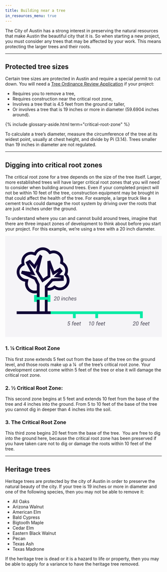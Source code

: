 ```yaml
---
title: Building near a tree
in_resources_menu: true
---
```



The City of Austin has a strong interest in preserving the natural resources that make Austin the beautiful city that it is. So when starting a new project, you must consider any trees that may be affected by your work. This means protecting the larger trees and their roots.

---

## Protected tree sizes

Certain tree sizes are protected in Austin and require a special permit to cut down. You will need a [Tree Ordinance Review Application](http://www.austintexas.gov/sites/default/files/files/Planning/Applications_Forms/tree_permit.pdf) if your project:

* Requires you to remove a tree,
* Requires construction near the critical root zone,
* Involves a tree that is 4.5 feet from the ground or taller,
* Or involves a tree that is 19 inches or more in diameter (59.6904 inches around).

{% include glossary-aside.html term="critical-root-zone" %}

To calculate a tree’s diameter, measure the circumference of the tree at its widest point, usually at chest height, and divide by Pi (3.14). Trees smaller than 19 inches in diameter are not regulated.

---

## Digging into critical root zones

The critical root zone for a tree depends on the size of the tree itself. Larger, more established trees will have larger critical root zones that you will need to consider when building around trees. Even if your completed project will not be within 10 feet of the tree, construction equipment may be brought in that could affect the health of the tree. For example, a large truck like a cement truck could damage the root system by driving over the roots that are just 4 inches under the ground.

To understand where you can and cannot build around trees, imagine that there are three impact zones of development to think about before you start your project. For this example, we’re using a tree with a 20 inch diameter.

![](/assets/img/diagrams/critical-root-zone.svg)

### 1. ¼ Critical Root Zone&nbsp;

This first zone extends 5 feet out from the base of the tree on the ground level, and those roots make up a ¼ &nbsp;of the tree’s critical root zone. Your development cannot come within 5 feet of the tree or else it will damage the critical root zone.

### 2. ½ Critical Root Zone:

This second zone begins at 5 feet and extends 10 feet from the base of the tree and 4 inches into the ground. From 5 to 10 feet of the base of the tree you cannot dig in deeper than 4 inches into the soil.

### 3. The Critical Root Zone

This third zone begins 20 feet from the base of the tree. &nbsp;You are free to dig into the ground here, because the critical root zone has been preserved if you have taken care not to dig or damage the roots within 10 feet of the tree.

---

## Heritage trees

Heritage trees are protected by the city of Austin in order to preserve the natural beauty of the city. If your tree is 19 inches or more in diameter and one of the following species, then you may not be able to remove it:

* All Oaks
* Arizona Walnut
* American Elm
* Bald Cypress
* Bigtooth Maple
* Cedar Elm
* Eastern Black Walnut
* Pecan
* Texas Ash
* Texas Madrone

If the heritage tree is dead or it is a hazard to life or property, then you may be able to apply for a variance to have the heritage tree removed.